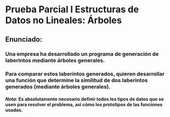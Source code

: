 # Prueba Parcial I Estructuras de Datos no Lineales: Árboles
## Enunciado:
### Una empresa ha desarrollado un programa de generación de laberintos mediante árboles generales. 
### Para comparar estos laberintos generados, quieren desarrollar una función que determine la similitud de dos laberintos generados (mediante árboles generales).
#### _Nota_: Es absolutamente necesario definir todos los tipos de datos que se usen para resolver el problema, así cómo los prototipos de las funciones usadas.
